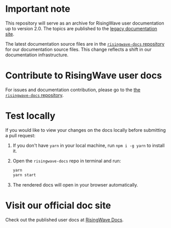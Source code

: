 # Important note

This repository will serve as an archive for RisingWave user documentation up to version 2.0. The topics are published to the [legacy documentation site](https://legacy-docs.risingwave-labs.com/docs/current/intro/).

The latest documentation source files are in the [`risingwave-docs` repository](https://github.com/risingwavelabs/risingwave-docs) for our documentation source files. This change reflects a shift in our documentation infrastructure.

# Contribute to RisingWave user docs

For issues and documentation contribution, please go to the [the `risingwave-docs` repository](https://github.com/risingwavelabs/risingwave-docs).


# Test locally

If you would like to view your changes on the docs locally before submitting a pull request:

1. If you don't have `yarn` in your local machine, run `npm i -g yarn` to install it.
2. Open the `risingwave-docs` repo in terminal and run:

   ```sh
   yarn
   yarn start
   ```

3. The rendered docs will open in your browser automatically.

# Visit our official doc site

Check out the published user docs at [RisingWave Docs](https://docs.risingwave.com).
